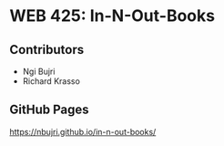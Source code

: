 # WEB 425: In-N-Out-Books

## Contributors

- Ngi Bujri
- Richard Krasso

## GitHub Pages

https://nbujri.github.io/in-n-out-books/
